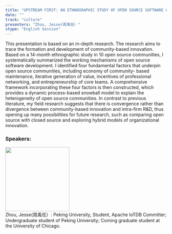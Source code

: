 ```yaml
---
title: "UPSTREAM FIRST: AN ETHNOGRAPHIC STUDY OF OPEN SOURCE SOFTWARE COMMUNITY"
date: "" 
track: "culture"
presenters: "Zhou, Jesse(周禹任）"
stype: "English Session"
---
```

This presentation is based on an in-depth research. The research aims to trace the formation and development of community-based innovation. Based on a 14-month ethnographic study in 10 open source communities, I systematically summarized the working mechanisms of open source software development. I identified four fundamental factors that underpin open source communities, including economy of community- based maintenance, iterative generation of value, incentives of professional networking, and entrepreneurship of core teams. A comprehensive framework incorporating these four factors is then constructed, which provides a dynamic process-based snowball model to explain the heterogeneity of open source communities. In contrast to previous literature, my field research suggests that there is convergence rather than divergence between community-based innovation and intra-firm R&D, thus opening up many possibilities for future research, such as comparing open source with closed source and exploring hybrid models of organizational innovation.
 ### Speakers: 
 <img src="images/speaker/1176.png" width="200" /><br>Zhou, Jesse(周禹任）: Peking University, Student, Apache IoTDB Committer;
Undergraduate student of Peking University;
Coming graduate student at the University of Chicago.
 